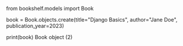 from bookshelf.models import Book

book = Book.objects.create(title="Django Basics", author="Jane Doe", publication_year=2023)

print(book)
Book object (2)